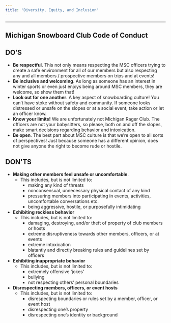 ```yaml
---
title: 'Diversity, Equity, and Inclusion'
---
```


---

## Michigan Snowboard Club Code of Conduct

## DO’S
- **Be respectful**. This not only means respecting the MSC officers trying to create a safe environment for all of our members but also respecting any and all members / prospective members on trips and at events! 
- **Be inclusive and welcoming**. As long as someone has an interest in winter sports or even just enjoys being around MSC members, they are welcome, so show them that!
- **Look out for one another**. A key aspect of snowboarding culture! You can’t have stoke without safety and community. If someone looks distressed or unsafe on the slopes or at a social event, take action or let an officer know. 
- **Know your limits!** We are unfortunately not Michigan Rager Club. The officers are not your babysitters, so please, both on and off the slopes, make smart decisions regarding behavior and intoxication.
- **Be open**. The best part about MSC culture is that we’re open to all sorts of perspectives! Just because someone has a different opinion, does not give anyone the right to become rude or hostile. 

## DON'TS
- **Making other members feel unsafe or uncomfortable**.
    - This includes, but is not limited to: 
        - making any kind of threats
        - nonconsensual, unnecessary physical contact of any kind
        - pressuring members into participating in events, activities, uncomfortable conversations etc.
        - being aggressive, hostile, or purposefully intimidating 
- **Exhibiting reckless behavior**
    - This includes, but is not limited to:
        - damaging, destroying, and/or theft of property of club members or hosts
        - extreme disruptiveness towards other members, officers, or at events
        - extreme intoxication
        - blatantly and directly breaking rules and guidelines set by officers 
- **Exhibiting inappropriate behavior**
    - This includes, but is not limited to:
        - extremely offensive ‘jokes’
        - bullying
        - not respecting others’ personal boundaries
- **Disrespecting members, officers, or event hosts**
    - This includes, but is not limited to:
        - disrespecting boundaries or rules set by a member, officer, or event host
        - disrespecting one’s property
        - disrespecting one’s identity or background

